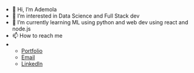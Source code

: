 - 👋 Hi, I’m Ademola
- 👀 I’m interested in Data Science and Full Stack dev
- 🌱 I’m currently learning ML using python and web dev using react and node.js
- 📫 How to reach me
- <ul>
  <li><a href="https://ademolaademeso.vercel.app/">Portfolio</a></li>
  <li><a href="mailto:desmondademeso@gmail.com">Email</a></li>
  <li><a href="https://www.linkedin.com/in/ademola-ademeso">LinkedIn</a></li>
</ul>

<!---
KingDez04/KingDez04 is a ✨ special ✨ repository because its `README.md` (this file) appears on your GitHub profile.
You can click the Preview link to take a look at your changes.
--->
